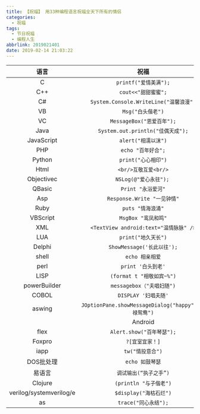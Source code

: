 ```yaml
---
title: 【祝福】 用33种编程语言祝福全天下所有的情侣
categories:
  - 祝福
tags:
  - 节日祝福
  - 编程人生
abbrlink: 2019021401
date: 2019-02-14 21:03:22
---
```


| 语言 | 祝福 |
| :--: | :--: |
| C | ```printf("爱情美满");``` |
| C++ | ```cout<<"甜甜蜜蜜";``` |
| C# | ```System.Console.WriteLine("温馨浪漫")``` |
| VB | ```Msg("白头偕老")``` |
| VC | ```MessageBox("恩爱百年");``` |
| Java | ```System.out.println("佳偶天成");``` |
| JavaScript | ```alert("相濡以沫")``` |
| PHP  | ```echo "百年好合";``` |
| Python | ```print("心心相印")``` |
| Html | ```<br/>互敬互爱<br/>``` |
| Objectivec | ```NSLog(@"爱心永驻");```  |
| QBasic | ```Print "永浴爱河"``` |
| Asp | ```Response.Write "一见钟情"``` |
| Ruby | ```puts "情海浪涌"``` |
| VBScript | ```MsgBox "鸾凤和鸣"``` |
| XML | ```<TextView android:text="温情脉脉" />``` |
| LUA | ```print("地久天长")``` |
| Delphi | ```ShowMessage('长此以往');``` |
| shell | ```echo 相亲相爱``` |
| perl | ```print '白头到老'``` |
| LISP | ```(format t "相敬如宾~%")``` |
| powerBuilder | ```messagebox（"夫唱妇随")``` |
| COBOL | ```DISPLAY '妇唱夫随'``` |
| aswing | ```JOptionPane.showMessageDialog("happy","福禄鸳鸯")``` |
| | Android | ```Toast.makeText(getApplicationContext(),"美满良缘",Toast.LENGTH_SHORT).show()``` |
| flex | ```Alert.show("百年琴瑟");``` |
| Foxpro | ```?[宜室宜家！]``` |
| iapp | ```tw("情投意合")``` |
| DOS批处理 | ```echo 如鼓琴瑟``` |
| 易语言 | ```调试输出(“执子之手”)``` |
| Clojure | ```(println "与子偕老")``` |
| verilog/systemverilog/e | ```$display("海枯石烂")``` |
| as | ```trace("同心永结");``` |